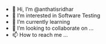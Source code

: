 - 👋 Hi, I’m @anthatisridhar
- 👀 I’m interested in Software Testing
- 🌱 I’m currently learning 
- 💞️ I’m looking to collaborate on ...
- 📫 How to reach me ...

<!---
anthatisridhar/anthatisridhar is a ✨ special ✨ repository because its `README.md` (this file) appears on your GitHub profile.
You can click the Preview link to take a look at your changes.
--->
